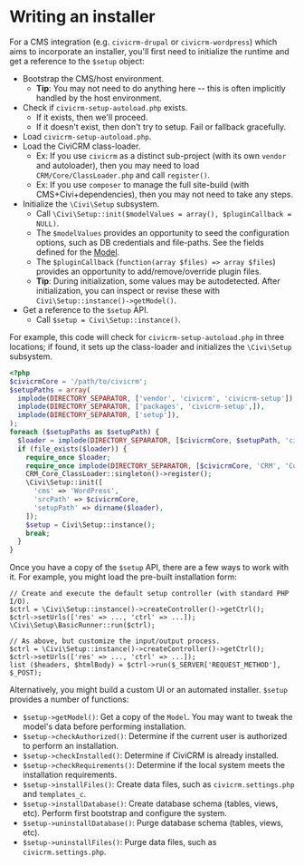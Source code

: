 # Writing an installer

For a CMS integration (e.g. `civicrm-drupal` or `civicrm-wordpress`) which aims to incorporate an installer, you'll
first need to initialize the runtime and get a reference to the `$setup` object:

* Bootstrap the CMS/host environment.
    * __Tip__: You may not need to do anything here -- this is often implicitly handled by the host environment.
* Check if `civicrm-setup-autoload.php` exists.
    * If it exists, then we'll proceed.
    * If it doesn't exist, then don't try to setup. Fail or fallback gracefully.
* Load `civicrm-setup-autoload.php`.
* Load the CiviCRM class-loader.
    * Ex: If you use `civicrm` as a distinct sub-project (with its own `vendor` and autoloader), then you may need to load `CRM/Core/ClassLoader.php` and call `register()`.
    * Ex: If you use `composer` to manage the full site-build (with CMS+Civi+dependencies), then you may not need to take any steps.
* Initialize the `\Civi\Setup` subsystem.
    * Call `\Civi\Setup::init($modelValues = array(), $pluginCallback = NULL)`.
    * The `$modelValues` provides an opportunity to seed the configuration options, such as DB credentials and file-paths. See the fields defined for the [Model](src/Setup/Model.php).
    * The `$pluginCallback` (`function(array $files) => array $files`) provides an opportunity to add/remove/override plugin files.
    * __Tip__: During initialization, some values may be autodetected. After initialization, you can inspect or revise these with `Civi\Setup::instance()->getModel()`.
* Get a reference to the `$setup` API.
    * Call `$setup = Civi\Setup::instance()`.

For example, this code will check for `civicrm-setup-autoload.php` in three
locations; if found, it sets up the class-loader and initializes the `\Civi\Setup` subsystem.

```php
<?php
$civicrmCore = '/path/to/civicrm';
$setupPaths = array(
  implode(DIRECTORY_SEPARATOR, ['vendor', 'civicrm', 'civicrm-setup']),
  implode(DIRECTORY_SEPARATOR, ['packages', 'civicrm-setup',]),
  implode(DIRECTORY_SEPARATOR, ['setup']),
);
foreach ($setupPaths as $setupPath) {
  $loader = implode(DIRECTORY_SEPARATOR, [$civicrmCore, $setupPath, 'civicrm-setup-autoload.php']);
  if (file_exists($loader)) {
    require_once $loader;
    require_once implode(DIRECTORY_SEPARATOR, [$civicrmCore, 'CRM', 'Core', 'ClassLoader.php']);
    CRM_Core_ClassLoader::singleton()->register();
    \Civi\Setup::init([
      'cms' => 'WordPress',
      'srcPath' => $civicrmCore,
      'setupPath' => dirname($loader),
    ]);
    $setup = Civi\Setup::instance();
    break;
  }
}
```

Once you have a copy of the `$setup` API, there are a few ways to work with it. For example, you might load
the pre-built installation form:

```
// Create and execute the default setup controller (with standard PHP I/O).
$ctrl = \Civi\Setup::instance()->createController()->getCtrl();
$ctrl->setUrls(['res' => ..., 'ctrl' => ...]);
\Civi\Setup\BasicRunner::run($ctrl);

// As above, but customize the input/output process.
$ctrl = \Civi\Setup::instance()->createController()->getCtrl();
$ctrl->setUrls(['res' => ..., 'ctrl' => ...]);
list ($headers, $htmlBody) = $ctrl->run($_SERVER['REQUEST_METHOD'], $_POST);
```

Alternatively, you might build a custom UI or an automated installer. `$setup` provides a number of functions:

* `$setup->getModel()`: Get a copy of the `Model`. You may want to tweak the model's data before performing installation.
* `$setup->checkAuthorized()`: Determine if the current user is authorized to perform an installation.
* `$setup->checkInstalled()`: Determine if CiviCRM is already installed.
* `$setup->checkRequirements()`: Determine if the local system meets the installation requirements.
* `$setup->installFiles()`: Create data files, such as `civicrm.settings.php` and `templates_c`.
* `$setup->installDatabase()`: Create database schema (tables, views, etc). Perform first bootstrap and configure the system.
* `$setup->uninstallDatabase()`: Purge database schema (tables, views, etc).
* `$setup->uninstallFiles()`: Purge data files, such as `civicrm.settings.php`.
